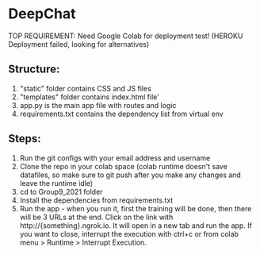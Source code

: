 # DeepChat

TOP REQUIREMENT: Need Google Colab for deployment test! (HEROKU Deployment failed, looking for alternatives)

Structure:
-------------
1. "static" folder contains CSS and JS files
2. "templates" folder contains index.html file'
3. app.py is the main app file with routes and logic
4. requirements.txt contains the dependency list from virtual env

Steps:
---------
1. Run the git configs with your email address and username
2. Clone the repo in your colab space (colab runtime doesn't save datafiles, so make sure to git push after you make any changes and leave the runtime idle)
3. cd to Group9_2021 folder
4. Install the dependencies from requirements.txt
5. Run the app - when you run it, first the training will be done, then there will be 3 URLs at the end. Click on the link with http://{something}.ngrok.io. It will open in a new tab and run the app. If you want to close, interrupt the execution with ctrl+c or from colab menu > Runtime > Interrupt Execution.
